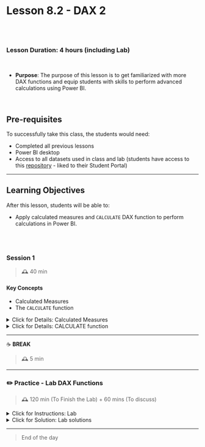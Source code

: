 # Lesson 8.2 - DAX 2

<br><br>

### Lesson Duration: 4 hours (including Lab)

<br>

- **Purpose**: The purpose of this lesson is to get familiarized with more DAX functions and equip students with skills to perform advanced calculations using Power BI.

<br>

## Pre-requisites

To successfully take this class, the students would need:

- Completed all previous lessons
- Power BI desktop
- Access to all datasets used in class and lab (students have access to this [repository](https://github.com/ironhack-edu/power-bi-resources) - liked to their Student Portal)

---

## Learning Objectives

After this lesson, students will be able to:

- Apply calculated measures and `CALCULATE` DAX function to perform calculations in Power BI.

<br><br>

### Session 1

> 🕰️ 40 min

#### Key Concepts

- Calculated Measures
- The `CALCULATE` function

<details>
<summary> Click for Details: Calculated Measures </summary>
    
<br>
    
A calculated measure is not yet another calculated column in the table (like the ones we saw before). The calculated measures are **calculated at the moment, dynamically**. This means every time something changes on the information (for instance, a filter is applied), it will recalculate the corresponding value using the DAX functions. Be careful because this uses more resources than calculated columns. And remember, each measure must be used as an aggregation, or, if not, it'll be an error.
    
When to use Calculated Column or Calculated Measures?
- Note that the computational cost of measures are higher than columns
- Measures can not be used as filters in slicers nor report pages.
- If your calculations need to change constantly, use measures.
  
</details>

<details>
<summary> Click for Details: CALCULATE function </summary>
    
<br>
    
This is a table expression where the filter is applied to a table object. You can use the FILTER function to apply complex filter conditions. More than one filter can be applied in the same function by using logical operators. 
    
This is the syntax for Calculate function: **`CALCULATE( <expression>, <filter1>, <filter2>… )`**
   
**Note**: The expression used in the first parameter has to be evaluated to return the result that is a value and not a table. Hence, the expression is usually an aggregation function like `SUM`, `MIN`, `MAX`, `COUNTROWS`, etc. This expression is evaluated in a context that is modified by the filters. 
    
The `CALCULATE` function can be used without filters and in that case, it achieves a specific requirement. It transitions row context to filter context. It's required when an expression that summarizes model data needs to be evaluated in a row context. This scenario can happen in a calculated column formula or when an expression in an iterator function is evaluated. Simply, put this is like a calculated measure that we saw earlier.

Now, let's try to understand it with a few examples.

> :exclamation: Note for instructor: We will be using the Financials table.

<br>

#### Using the single filter criteria

<br>

The goal we want to achieve in our analysis is the Total Units Sold for a particular country. Click on "New Measure" and add the formula:

```
units_sold_germany = CALCULATE(SUM(financials[Units Sold]), financials[Country]= "Germany")
```

<br>

![Image](https://education-team-2020.s3.eu-west-1.amazonaws.com/power-bi/week-2/day1_calculate_func_1.png)

<br>

When you click on the created measure in the Fields pane on the right-hand side, it will open the "Measure Tools" option. You can modify some properties of the measure you created.

<br>

![Image](https://education-team-2020.s3.eu-west-1.amazonaws.com/power-bi/week-2/day1_calculate_func_2.png)

<br>

As you will note, it doesn't create a new column because it will be calculated only when is used.

<br>

#### Using the multiple field criteria

<br>

Now, let's say we only want the Total Units Sold for a particular country for a particular discount band. Create a new measure as shown below:

```
units_sold_germany_discountBand = CALCULATE(SUM(financials[Units Sold]), financials[Country]="Germany", financials[Discount Band]="Low")
```

You can also use variables in your DAX to achieve the same results:

**Note**: Use `SHIFT + ENTER` to move to the next line in the DAX formula bar editor.

```
units_test=
var band = "Low"
return
CALCULATE(SUM(financials[Units Sold]), financials[Country]="Germany", financials[Discount Band]= band
```

<br>

Now take a look at the following example. Here we want to calculate the profit for the year 2014.

- First, create a column that gives us the YEAR of the Date field.

<br>

![Image](https://education-team-2020.s3.eu-west-1.amazonaws.com/power-bi/week-2/day1_year.png)

<br>

- Then, in calculations, click the NEW MEASURE option. Now enter your code:

<br>

![Image](https://education-team-2020.s3.eu-west-1.amazonaws.com/power-bi/week-2/day1_last_year.png)

<br>

```
last_year_profit =
//Defining current dates as First January 2015
 VAR
   CurrentDate = "01/01/2015"
//Calculating profit where year is equal to CurrentDate variable -1
 RETURN
   CALCULATE(
    SUM(financials[Profit]),
    financials[Year] = YEAR(CurrentDate)-1
   )
```

</details>

---

:coffee: **BREAK**

> 🕰️ 5 min

---

### :pencil2: Practice - Lab DAX Functions

> 🕰️ 120 min (To Finish the Lab) + 60 mins (To discuss)

<details>
  <summary> Click for Instructions: Lab </summary>

For maintenance purposes and to have a single source of truth, use this link to get to the lab instructions. This link will take you to the same content that is presented to students.

- [Lab | DAX Functions](https://github.com/haggarw3/Power-BI-V1/blob/main/02_lean_lessons/week_2/day_1/lab-8.02-dax-functions.md)

</details>

<details>
  <summary>Click for Solution: Lab solutions</summary>

Please refer to the file `lab-dax-functions_solution.md` to check the solution.

</details>

---

> End of the day
